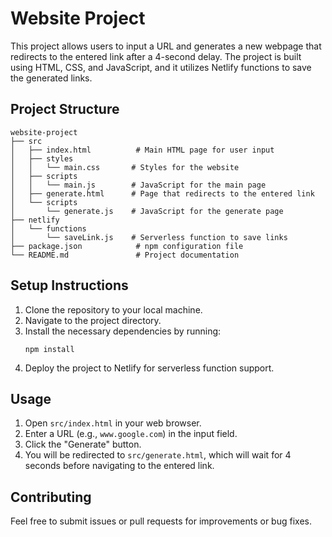 # Website Project

This project allows users to input a URL and generates a new webpage that redirects to the entered link after a 4-second delay. The project is built using HTML, CSS, and JavaScript, and it utilizes Netlify functions to save the generated links.

## Project Structure

```
website-project
├── src
│   ├── index.html          # Main HTML page for user input
│   ├── styles
│   │   └── main.css       # Styles for the website
│   ├── scripts
│   │   └── main.js        # JavaScript for the main page
│   ├── generate.html      # Page that redirects to the entered link
│   └── scripts
│       └── generate.js    # JavaScript for the generate page
├── netlify
│   └── functions
│       └── saveLink.js    # Serverless function to save links
├── package.json            # npm configuration file
└── README.md               # Project documentation
```

## Setup Instructions

1. Clone the repository to your local machine.
2. Navigate to the project directory.
3. Install the necessary dependencies by running:
   ```
   npm install
   ```
4. Deploy the project to Netlify for serverless function support.

## Usage

1. Open `src/index.html` in your web browser.
2. Enter a URL (e.g., `www.google.com`) in the input field.
3. Click the "Generate" button.
4. You will be redirected to `src/generate.html`, which will wait for 4 seconds before navigating to the entered link.

## Contributing

Feel free to submit issues or pull requests for improvements or bug fixes.